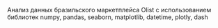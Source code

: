 Анализ данных бразильского маркетплейса Olist с использованием библиотек numpy, pandas, seaborn, matplotlib, datetime, plotly, dash
